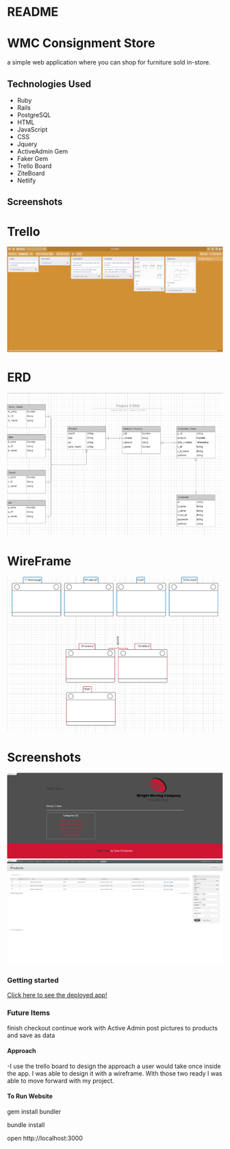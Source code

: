 # README

# WMC Consignment Store
a simple web application where you can shop for furniture sold in-store.

## Technologies Used
* Ruby
* Rails
* PostgreSQL
* HTML
* JavaScript
* CSS
* Jquery
* ActiveAdmin Gem
* Faker Gem
* Trello Board
* ZiteBoard
* Netlify


## Screenshots

# Trello
![Trello](app/assets/images/trelloP5.png)


# ERD

![ERD](app/assets/images/P5_erd.png)

# WireFrame

![Wireframe](app/assets/images/wireframep5.png)

# Screenshots

![Screenshot](app/assets/images/main.png)
![Screenshot](app/assets/images/admin.png)

### Getting started
<a href="https://wmc-consignment-store.netlify.app">Click here to see the deployed app!</a>

### Future Items
finish checkout
continue work with Active Admin
post pictures to products and save as data

#### Approach
-I use the trello board to design the approach a user would take once inside the app. I was able to design it with a wireframe. With those two ready I was able to move forward with my project.

#### To Run Website
 gem install bundler

 bundle install
 
 open http://localhost:3000


